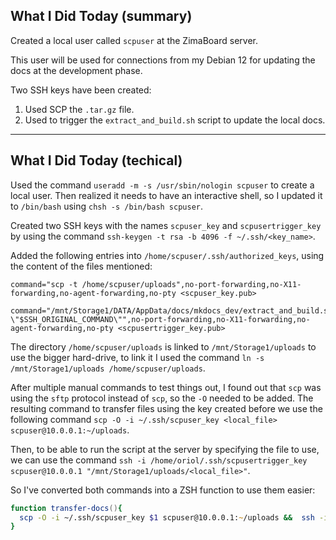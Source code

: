
## What I Did Today (summary)

Created a local user called `scpuser` at the ZimaBoard server.

This user will be used for connections from my Debian 12 for updating the docs at the development phase.

Two SSH keys have been created:

1. Used SCP the `.tar.gz` file.
2. Used to trigger the `extract_and_build.sh` script to update the local docs.

---

## What I Did Today (techical)

Used the command `useradd -m -s /usr/sbin/nologin scpuser` to create a local user. Then realized it needs to have an interactive shell, so I updated it to `/bin/bash` using `chsh -s /bin/bash scpuser`.

Created two SSH keys with the names `scpuser_key` and `scpusertrigger_key` by using the command `ssh-keygen -t rsa -b 4096 -f ~/.ssh/<key_name>`.

Added the following entries into `/home/scpuser/.ssh/authorized_keys`, using the content of the files mentioned:

```
command="scp -t /home/scpuser/uploads",no-port-forwarding,no-X11-forwarding,no-agent-forwarding,no-pty <scpuser_key.pub>

command="/mnt/Storage1/DATA/AppData/docs/mkdocs_dev/extract_and_build.sh \"$SSH_ORIGINAL_COMMAND\"",no-port-forwarding,no-X11-forwarding,no-agent-forwarding,no-pty <scpusertrigger_key.pub>
```

The directory `/home/scpuser/uploads` is linked to `/mnt/Storage1/uploads` to use the bigger hard-drive, to link it I used the command `ln -s /mnt/Storage1/uploads /home/scpuser/uploads`.

After multiple manual commands to test things out, I found out that `scp` was using the `sftp` protocol instead of `scp`, so the `-O` needed to be added. The resulting command to transfer files using the key created before we use the following command `scp -O -i ~/.ssh/scpuser_key <local_file> scpuser@10.0.0.1:~/uploads`.

Then, to be able to run the script at the server by specifying the file to use, we can use the command `ssh -i /home/oriol/.ssh/scpusertrigger_key scpuser@10.0.0.1 "/mnt/Storage1/uploads/<local_file>"`.

So I've converted both commands into a ZSH function to use them easier:

```zsh
function transfer-docs(){
  scp -O -i ~/.ssh/scpuser_key $1 scpuser@10.0.0.1:~/uploads &&  ssh -i ~/.ssh/scpusertrigger_key scpuser@10.0.0.1 "/mnt/Storage1/uploads/$1" 
}
```




